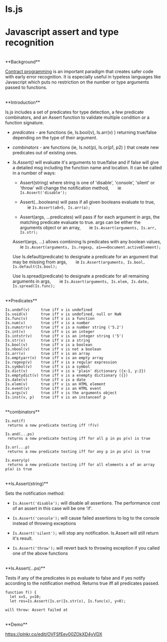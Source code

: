 # **Is.js**

# Javascript assert and type recognition

<br />
**Background**

[Contract programming](https://en.wikipedia.org/wiki/Design_by_contract) is an important paradigm that creates safer code with early error recognition. It is especially useful in typeless languages like Javascript which puts no restriction on the number or type arguments passed to functions.

<br />
**Introduction**

Is.js includes a set of predicates for type detection, a few predicate combinators, and an Assert function to validate multiple condition or a function signature.

 - *predicates* - are functions (ie, Is.bool(v), Is.arr(v) ) returning true/false depending on the type of their argument.
 
 - *combinators* - are functions (ie, Is.not(p), Is.or(p1, p2) ) that create new predicates out of existing ones.
 
 - *Is.Assert()* will evaluate it's arguments to true/false and if false will give a detailed msg including the function name and location. It can be called in a number of ways:
     - Assert(string) where string is one of 'disable', 'console', 'silent' or 'throw' will change the notification method, 
     &nbsp;&nbsp;&nbsp;&nbsp;&nbsp;&nbsp;ie `Is.Assert('disable');`
       
     - Assert(...booleans) will pass if all given booleans evaluate to true, 
     &nbsp;&nbsp;&nbsp;&nbsp;&nbsp;&nbsp;ie `Is.Assert(a0>5, Is.arr(a);`
      
     - Assert(args, ...predicates) will pass if for each argument in args, the matching predicate evaluate to true. args can be either the arguments object or an array, 
      &nbsp;&nbsp;&nbsp;&nbsp;&nbsp;&nbsp;ie `Is.Assert(arguments, Is.arr, Is.str);`
      
     Assert(args, ...) allows combining Is predicates with any boolean values, 
     &nbsp;&nbsp;&nbsp;&nbsp;&nbsp;&nbsp;ie `Is.Assert(arguments, Is.regexp, a1===Document.activeElement);`

     Use  Is.default(predicate) to designate a predicate for an argument that may be missing from args,
     &nbsp;&nbsp;&nbsp;&nbsp;&nbsp;&nbsp;ie `Is.Assert(arguments, Is.bool, Is.default(Is.bool);`
     
     Use Is.spread(predicate) to designate a predicate for all remaining arguments in args,
     &nbsp;&nbsp;&nbsp;&nbsp;&nbsp;&nbsp;ie `Is.Assert(arguments, Is.elem, Is.date, Is.spread(Is.func);`
     

<br />
**Predicates**


    Is.undef(v)		true iff v is undefined
    Is.void(v)		true iff v is undefined, null or NaN
    Is.func(v)      true iff v is a function
    Is.num(v)		true iff v is a number
    Is.numstr(v)	true iff v is a number string ('5.2')
    Is.int(v)		true iff v is an integer
    Is.intstr(v)	true iff v is an integer string ('5')
    Is.str(v)		true iff v is a string
    Is.bool(v)		true iff v is a boolean
    Is.nbool(v)		true iff v is not a boolean
    Is.arr(v)		true iff v is an array
    Is.emptyarr(v)	true iff v is an empty array
    Is.regexp(v)    true iff v is a regular expression
    Is.symbol(v)	true iff v is a symbol
    Is.dict(v)		true iff v is a 'plain' dictionary ({x:1, y:2})
    Is.emptydict(v)	true iff v is a enempty dictionary ({})
    Is.date(v)		true iff v is a date
    Is.elem(v)		true iff v is an HTML element
    Is.event(v)		true iff v is an HTML event
    Is.args(v)		true iff v is the arguments object
    Is.inst(v, p)	true iff v is an instanceof p

<br />
**combinators**

    Is.not(f)	    
     returns a new predicate testing iff !f(v)
       
    Is.and(...ps)	    
     returns a new predicate testing iff for all p in ps p(v) is true

    Is.or(...p)	    
     returns a new predicate testing iff for any p in ps p(v) is true

    Is.every(p)	    
     returns a new predicate testing iff for all elements a of an array p(a) is true

<br />
**Is.Assert(string)**

Sets the notification method:

 - `Is.Assert('disable');` will disable all assertions. The performance cost of an assert in this case will be one 'if'.
 
 - `Is.Assert('console');` will cause failed assertions to log to the console instead of throwing exceptions
 
 - `Is.Assert('silent');` will stop any notification. Is.Assert will still return it's result.  
 
 - `Is.Assert('throw');` will revert back to throwing exception if you called one of the above functions  

<br />
**Is.Assert(...ps)**

Tests if any of the predicates in ps evaluate to false and if yes notify according to the notification method. Returns true iff all predicates passed.

    function f() {
      let x=5, y=10;
      let res=Is.Assert(Is.or(Is.str(x), Is.func(x), y>0);
    
    will throw: Assert failed at  

  
  
<br />
**Demo**

https://plnkr.co/edit/OVFSfEev00ZOkXD4yVDX




